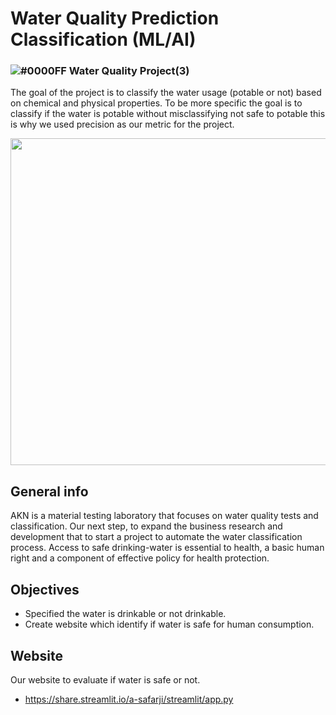 # Water Quality Prediction Classification (ML/AI)
###  ![#0000FF](https://via.placeholder.com/15/0000FF/000000?text=+) Water Quality Project(3)

The goal of the project is to classify the water usage (potable or not) based on chemical and physical properties. To be more specific the goal is to classify if the water is potable without misclassifying not safe to potable this is why we used precision as our metric for the project.



<p align="center">
  <img width="523" src="https://user-images.githubusercontent.com/20365333/139554944-b64b490c-5ac9-4dd6-8fa1-b79337eb1c96.jpg">
</p>

## General info
AKN is a material testing laboratory that focuses on water quality tests and classification. Our next step, to expand the business research and development that to start a project to automate the water classification process. Access to safe drinking-water is essential to health, a basic human right and a component of effective policy for health protection.



## Objectives

* Specified the water is drinkable or not drinkable.
* Create website which identify if water is safe for human consumption.



## Website
Our website to evaluate if water is safe or not.


* https://share.streamlit.io/a-safarji/streamlit/app.py

